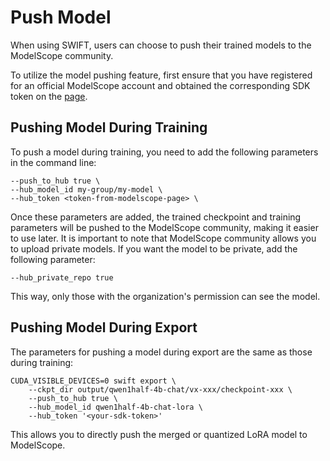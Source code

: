 # Push Model

When using SWIFT, users can choose to push their trained models to the ModelScope community.

To utilize the model pushing feature, first ensure that you have registered for an official ModelScope account and obtained the corresponding SDK token on the [page](https://www.modelscope.cn/my/myaccesstoken).

## Pushing Model During Training

To push a model during training, you need to add the following parameters in the command line:
```shell
--push_to_hub true \
--hub_model_id my-group/my-model \
--hub_token <token-from-modelscope-page> \
```

Once these parameters are added, the trained checkpoint and training parameters will be pushed to the ModelScope community, making it easier to use later. It is important to note that ModelScope community allows you to upload private models. If you want the model to be private, add the following parameter:

```shell
--hub_private_repo true
```

This way, only those with the organization's permission can see the model.

## Pushing Model During Export

The parameters for pushing a model during export are the same as those during training:
```shell
CUDA_VISIBLE_DEVICES=0 swift export \
    --ckpt_dir output/qwen1half-4b-chat/vx-xxx/checkpoint-xxx \
    --push_to_hub true \
    --hub_model_id qwen1half-4b-chat-lora \
    --hub_token '<your-sdk-token>'
```

This allows you to directly push the merged or quantized LoRA model to ModelScope.
